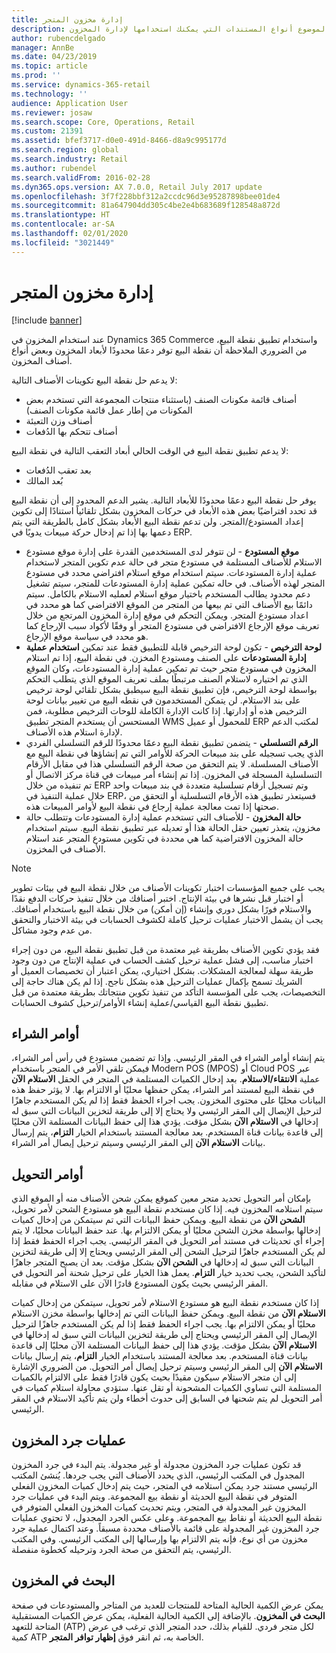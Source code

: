 ```yaml
---
title: إدارة مخزون المتجر
description: يصف هذا الموضوع أنواع المستندات التي يمكنك استخدامها لإدارة المخزون.
author: rubencdelgado
manager: AnnBe
ms.date: 04/23/2019
ms.topic: article
ms.prod: ''
ms.service: dynamics-365-retail
ms.technology: ''
audience: Application User
ms.reviewer: josaw
ms.search.scope: Core, Operations, Retail
ms.custom: 21391
ms.assetid: bfef3717-d0e0-491d-8466-d8a9c995177d
ms.search.region: global
ms.search.industry: Retail
ms.author: rubendel
ms.search.validFrom: 2016-02-28
ms.dyn365.ops.version: AX 7.0.0, Retail July 2017 update
ms.openlocfilehash: 3f7f228bbf312a2ccdc96d3e95287898bee01de4
ms.sourcegitcommit: 81a647904dd305c4be2e4b683689f128548a872d
ms.translationtype: HT
ms.contentlocale: ar-SA
ms.lasthandoff: 02/01/2020
ms.locfileid: "3021449"
---
```

# <a name="store-inventory-management"></a>إدارة مخزون المتجر

[!include [banner](includes/banner.md)]

عند استخدام المخزون في Dynamics 365 Commerce واستخدام تطبيق نقطة البيع، من الضروري الملاحظة أن نقطة البيع توفر دعمًا محدودًا لأبعاد المخزون وبعض أنواع أصناف المخزون.

لا يدعم حل نقطة البيع تكوينات الأصناف التالية:

- أصناف قائمة مكونات الصنف (باستثناء منتجات المجموعة‬ التي تستخدم بعض المكونات من إطار عمل قائمة مكونات الصنف)
- أصناف وزن التعبئة
- أصناف تتحكم بها الدُفعات

لا يدعم تطبيق نقطة البيع في الوقت الحالي أبعاد التعقب التالية في نقطة البيع:

- بعد تعقب الدُفعات
- بُعد المالك

يوفر حل نقطة البيع دعمًا محدودًا للأبعاد التالية. يشير الدعم المحدود إلى أن نقطة البيع قد تحدد افتراضيًا بعض هذه الأبعاد في حركات المخزون بشكل تلقائياً استنادًا إلى تكوين إعداد المستودع/المتجر. ولن تدعم نقطة البيع الأبعاد بشكل كامل بالطريقة التي يتم دعمها بها إذا تم إدخال حركة مبيعات يدويًا في ERP. 

- **موقع المستودع** - لن تتوفر لدى المستخدمين القدرة على إدارة موقع مستودع الاستلام للأصناف المستلمة في مستودع متجر في حالة عدم تكوين المتجر لاستخدام عملية إدارة المستودعات. سيتم استخدام موقع استلام افتراضي محدد في مستودع المتجر لهذه الأصناف. في حاله تمكين عملية إدارة المستودعات للمتجر، سيتم تشغيل دعم محدود يطالب المستخدم باختيار موقع استلام لعمليه الاستلام بالكامل. سيتم دائمًا بيع الأصناف التي تم بيعها من المتجر من الموقع الافتراضي كما هو محدد في اعداد مستودع المتجر. ويمكن التحكم في موقع إدارة المخزون المرتجع‬ من خلال تعريف موقع الإرجاع الافتراضي في مستودع المتجر أو وفقًا لأكواد سبب الإرجاع كما هو محدد في سياسة موقع الإرجاع.
- **لوحة الترخيص** - تكون لوحة الترخيص قابلة للتطبيق فقط عند تمكين **استخدام عملية إدارة المستودعات** على الصنف ومستودع المخزن. في نقطة البيع، إذا تم استلام المخزون في مستودع متجر حيث تم تمكين عملية إدارة المستودعات، وكان الموقع الذي تم اختياره لاستلام الصنف مرتبطًا بملف تعريف الموقع الذي يتطلب التحكم بواسطة لوحة الترخيص، فإن تطبيق نقطة البيع سيطبق بشكل تلقائي لوحة ترخيص على بند الاستلام. لن يتمكن المستخدمون في نقطه البيع من تغيير بيانات لوحة الترخيص هذه أو إدارتها. إذا كانت الإدارة الكاملة للوحات الترخيص مطلوبة، فمن المستحسن أن يستخدم المتجر تطبيق WMS للمحمول أو عميل ERP لمكتب الدعم لإدارة استلام هذه الأصناف.
- **الرقم التسلسلي** - يتضمن تطبيق نقطة البيع دعمًا محدودًا للرقم التسلسلي الفردي الذي يجب تسجيله على بند مبيعات الحركة للأوامر التي تم إنشاؤها في نقطة البيع مع الأصناف المسلسلة. لا يتم التحقق من صحة الرقم التسلسلي هذا في مقابل الأرقام التسلسلية المسجلة في المخزون. إذا تم إنشاء أمر مبيعات في قناة مركز الاتصال أو تم تنفيذه من خلال ERP وتم تسجيل أرقام تسلسلية متعددة في بند مبيعات واحد خلال عملية التنفيذ في ERP، فسيتعذر تطبيق هذه الأرقام التسلسلية أو التحقق من صحتها إذا تمت معالجة عملية إرجاع في نقطة البيع لأوامر المبيعات هذه.
- **حالة المخزون** - للأصناف التي تستخدم عملية إدارة المستودعات وتتطلب حالة مخزون، يتعذر تعيين حقل الحالة هذا أو تعديله عبر تطبيق نقطة البيع. سيتم استخدام حالة المخزون الافتراضية كما هي محددة في تكوين مستودع المتجر عند استلام الأصناف في المخزون.

> [!NOTE]
> يجب على جميع المؤسسات اختبار تكوينات الأصناف من خلال نقطة البيع في بيئات تطوير أو اختبار قبل نشرها في بيئة الإنتاج. اختبر أصنافك من خلال تنفيذ حركات الدفع نقدًا والاستلام فورًا بشكل دوري وإنشاء (إن أمكن) من خلال نقطة البيع باستخدام أصنافك. يجب أن يشمل الاختبار عمليات ترحيل كاملة لكشوف الحسابات في بيئة الاختبار والتحقق من عدم وجود مشاكل.
>
> فقد يؤدي تكوين الأصناف بطريقة غير معتمدة من قبل تطبيق نقطة البيع، من دون إجراء اختبار مناسب، إلى فشل عملية ترحيل كشف الحساب في عملية الإنتاج من دون وجود طريقة سهلة لمعالجة المشكلات. بشكل اختياري، يمكن اعتبار أن تخصيصات العميل أو الشريك تسمح بإكمال عمليات الترحيل هذه بشكل ناجح. إذا لم يكن هناك حاجة إلى التخصيصات، يجب على المؤسسة التأكد من تنفيذ تكوين منتجاتك بطريقة معتمدة من قبل تطبيق نقطة البيع القياسي/عملية إنشاء الأوامر/ترحيل كشوف الحسابات.

## <a name="purchase-orders"></a>أوامر الشراء

يتم إنشاء أوامر الشراء في المقر الرئيسي. وإذا تم تضمين مستودع في رأس أمر الشراء، فيمكن تلقي الأمر في المتجر باستخدام Modern POS (MPOS) أو Cloud POS عبر عملية **الانتقاء/الاستلام**. بعد إدخال الكميات المستلمة في المتجر في الحقل **الاستلام الآن** في نقطة البيع لمستند أمر الشراء، يمكن حفظها محليًا أو الالتزام بها. لا يؤثر حفظ هذه البيانات محليًا على محتوى المخزون. يجب اجراء الحفظ فقط إذا لم يكن المستخدم جاهزًا لترحيل الإيصال إلى المقر الرئيسي ولا يحتاج إلا إلى طريقة لتخزين البيانات التي سبق له إدخالها في **الاستلام الآن** بشكل مؤقت. يؤدي هذا إلى حفظ البيانات المستلمة الآن محليًا إلى قاعدة بيانات قناة المستخدم. بعد معالجة المستند باستخدام الخيار **التزام**، يتم إرسال بيانات **الاستلام الآن** إلى المقر الرئيسي وسيتم ترحيل إيصال أمر الشراء. 

## <a name="transfer-orders"></a>أوامر التحويل

بإمكان أمر التحويل تحديد متجر معين كموقع يمكن شحن الأصناف منه أو الموقع الذي سيتم استلامه المخزون فيه. إذا كان مستخدم نقطة البيع هو مستودع الشحن لأمر تحويل، سيتمكن من إدخال كميات‏‎ **الشحن الآن** من نقطة البيع. ويمكن حفظ البيانات التي تم إدخالها بواسطة مخزن الشحن محليًا أو يمكن الالتزام بها. عند حفظ البيانات محليًا، لا يتم إجراء أي تحديثات في مستند أمر التحويل في المقر الرئيسي. يجب اجراء الحفظ فقط إذا لم يكن المستخدم جاهزًا لترحيل الشحن إلى المقر الرئيسي ويحتاج إلا إلى طريقة لتخزين البيانات التي سبق له إدخالها في **الشحن الآن** بشكل مؤقت. بعد ان يصبح المتجر جاهزًا لتأكيد الشحن، يجب تحديد خيار **التزام**. يعمل هذا الخيار على ترحيل شحنة أمر التحويل في المقر الرئيسي بحيث يكون المستودع قادرًا الآن على الاستلام في مقابله. 

إذا كان مستخدم نقطة البيع هو مستودع الاستلام لأمر تحويل، سيتمكن من إدخال كميات‏‎ **الاستلام الآن** من نقطة البيع. ويمكن حفظ البيانات التي تم إدخالها بواسطة مخزن الاستلام محليًا أو يمكن الالتزام بها. يجب اجراء الحفظ فقط إذا لم يكن المستخدم جاهزًا لترحيل الإيصال إلى المقر الرئيسي ويحتاج إلى طريقة لتخزين البيانات التي سبق له إدخالها في **الاستلام الآن** بشكل مؤقت. يؤدي هذا إلى حفظ البيانات المستلمة الآن محليًا إلى قاعدة بيانات قناة المستخدم. بعد معالجة المستند باستخدام الخيار **التزام**، يتم إرسال بيانات **الاستلام الآن** إلى المقر الرئيسي وسيتم ترحيل إيصال أمر التحويل. من الضروري الإشارة إلى أن متجر الاستلام سيكون مقيدًا بحيث يكون قادرًا فقط على الالتزام بالكميات المستلمة التي تساوي الكميات المشحونة أو تقل عنها. ستؤدي محاولة استلام كميات في أمر التحويل لم يتم شحنها في السابق إلى حدوث أخطاء ولن يتم تأكيد الاستلام في المقر الرئيسي.

## <a name="stock-counts"></a>عمليات جرد المخزون

قد تكون عمليات جرد المخزون مجدولة أو غير مجدولة. يتم البدء في جرد المخزون المجدول في المكتب الرئيسي، الذي يحدد الأصناف التي يجب جردها. يُنشئ المكتب الرئيسي مستند جرد يمكن استلامه في المتجر، حيث يتم إدخال كميات المخزون الفعلي المتوفر في نقطة البيع الحديثة أو نقطة بيع المجموعة. ويتم البدء في عمليات جرد المخزون غير المجدولة في المتجر، ويتم تحديث كميات المخزون الفعلي المتوفر في نقطة البيع الحديثة أو نقاط بيع المجموعة. وعلى عكس الجرد المجدول، لا تحتوي عمليات جرد المخزون غير المجدولة على قائمة بالأصناف محددة مسبقاً.‬ وعند اكتمال عملية جرد مخزون من أي نوع، فإنه يتم الالتزام بها وإرسالها إلى المكتب الرئيسي. وفي المكتب الرئيسي، يتم التحقق من صحة الجرد وترحيله كخطوة منفصلة.

## <a name="inventory-lookup"></a>البحث في المخزون

يمكن عرض الكمية الحالية المتاحة للمنتجات للعديد من المتاجر والمستودعات في صفحة **البحث في المخزون**. بالإضافة إلى الكمية الحالية الفعلية، يمكن عرض الكميات المستقبلية المتاحة للتعهد (ATP) لكل متجر فردي. للقيام بذلك، حدد المتجر الذي ترغب في عرض كمية ATP الخاصة به، ثم انقر فوق **إظهار توافر المتجر‬**.
